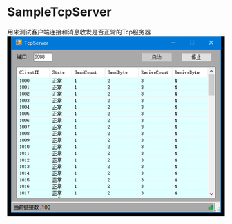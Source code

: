 # SampleTcpServer
用来测试客户端连接和消息收发是否正常的Tcp服务器
![Image text](https://github.com/huangkumao/GitProjectImgs/blob/master/SampleTcpServer/TcpServer.png?raw=true)
